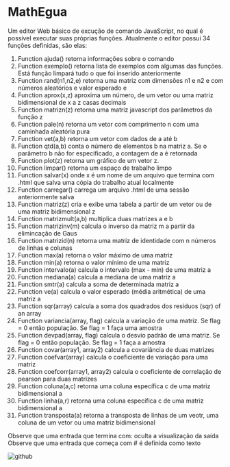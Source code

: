 # MathEgua
Um editor Web básico de excução de comando JavaScript, no qual é possível executar suas próprias funções. Atualmente o editor possui 34 funções definidas, são elas: 

1. Function ajuda() retorna informações sobre o comando 
2. Function exemplo() retorna lista de exemplos com algumas das funções. Está função limpará tudo o que foi inserido anteriormente
3. Function rand(n1,n2,e) retorna uma matriz com dimensões n1 e n2 e com números aleatórios e valor esperado e
4. Function aprox(x,z) aproxima um número, de um vetor ou uma matriz bidimensional de x a z casas decimais
5. Function matrizn(z) retorna uma matriz javascript dos parâmetros da função z
6. Function pale(n) retorna um vetor com comprimento n com uma caminhada aleatória pura
7. Function vet(a,b) retorna um vetor com dados de a até b
8. Function qtd(a,b) conta o número de elementos b na matriz a. Se o parâmetro b não for especificado, a contagem de a é retornada
9. Function plot(z) retorna um gráfico de um vetor z.
10. Function limpar() retorna um espaço de trabalho limpo
11. Function salvar(x) onde x é um nome de um arquivo que termina com .html que salva uma cópia do trabalho atual localmente
12. Function carregar() carrega um arquivo .html de uma sessão anteriormente salva
13. Function matriz(z) cria e exibe uma tabela a partir de um vetor ou de uma matriz bidimensional z
14. Function matrizmult(a,b) multiplica duas matrizes a e b
15. Function matrizinv(m) calcula o inverso da matriz m a partir da elimincação de Gaus
16. Function matrizid(n) retorna uma matriz de identidade com n números de linhas e colunas
17. Function max(a) retorna o valor máximo de uma matriz
18. Function min(a) retorna o valor mínimo de uma matriz
19. Function intervalo(a) calcula o intervalo (max - min) de uma matriz a
20. Function mediana(a) calcula a mediana de uma matriz a
21. Function smtr(a) calcula a soma de determinada matriz a
22. Function ve(a) calcula o valor esperado (média aritmética) de uma matriz a
23. Function sqr(array) calcula a soma dos quadrados dos resíduos (sqr) of an array
24. Function variancia(array, flag) calcula a variação de uma matriz. Se flag = 0 então população. Se flag = 1 faça uma amostra
25. Function devpad(array, flag) calcula o desvio padrão de uma matriz. Se flag = 0 então população. Se flag = 1 faça a amostra
26. Function covar(array1, array2) calcula a covariância de duas matrizes
27. Function coefvar(array) calcula o coeficiente de variação para uma matriz
28. Function coefcorr(array1, array2) calcula o coeficiente de correlação de pearson para duas matrizes
29. Function coluna(a,c) retorna uma coluna específica c de uma matriz bidimensional a
30. Function linha(a,r) retorna uma coluna específica c de uma matriz bidimensional a
31. Function transposta(a) retorna a transposta de linhas de um veotr, uma coluna de um vetor ou uma matriz bidimensional


Observe que uma entrada que termina com: oculta a visualização da saída
Observe que uma entrada que começa com # é definida como texto 

![github](https://user-images.githubusercontent.com/48676920/65815971-73a66580-e1f6-11e9-8814-0c2babd9706b.JPG)
